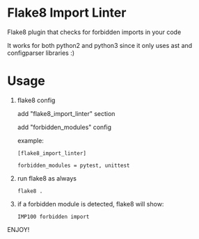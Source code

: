 # Flake8 Import Linter

Flake8 plugin that checks for forbidden imports in your code

It works for both python2 and python3 since it only uses ast and configparser libraries :)

# Usage

1. flake8 config
   
    add "flake8_import_linter" section

    add "forbidden_modules" config

    example:
   
    `[flake8_import_linter]`
   
    `forbidden_modules = pytest, unittest`

3. run flake8 as always
   
    `flake8 .`

4. if a forbidden module is detected, flake8 will show:
   
     `IMP100 forbidden import`

ENJOY!
